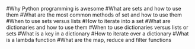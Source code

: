 #Why Python programming is awesome
#What are sets and how to use them
#What are the most common methods of set and how to use them
#When to use sets versus lists
#How to iterate into a set
#What are dictionaries and how to use them
#When to use dictionaries versus lists or sets
#What is a key in a dictionary
#How to iterate over a dictionary
#What is a lambda function
#What are the map, reduce and filter functions
